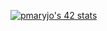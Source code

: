 
[![pmaryjo's 42 stats](https://badge42.vercel.app/api/v2/cl1p91hhn008509mt5uog6w9n/stats?cursusId=21&coalitionId=89)](https://github.com/JaeSeoKim/badge42)
